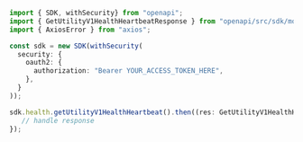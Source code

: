 <!-- Start SDK Example Usage -->
```typescript
import { SDK, withSecurity} from "openapi";
import { GetUtilityV1HealthHeartbeatResponse } from "openapi/src/sdk/models/operations";
import { AxiosError } from "axios";

const sdk = new SDK(withSecurity(
  security: {
    oauth2: {
      authorization: "Bearer YOUR_ACCESS_TOKEN_HERE",
    },
  }
));

sdk.health.getUtilityV1HealthHeartbeat().then((res: GetUtilityV1HealthHeartbeatResponse | AxiosError) => {
   // handle response
});
```
<!-- End SDK Example Usage -->